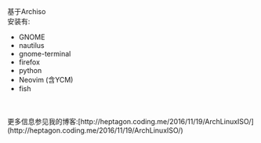 基于Archiso</br>
安装有:
-    GNOME
-    nautilus
-    gnome-terminal
-    firefox
-    python
-    Neovim (含YCM)
-    fish</br>
</br>
</br>
更多信息参见我的博客:[http://heptagon.coding.me/2016/11/19/ArchLinuxISO/](http://heptagon.coding.me/2016/11/19/ArchLinuxISO/)
